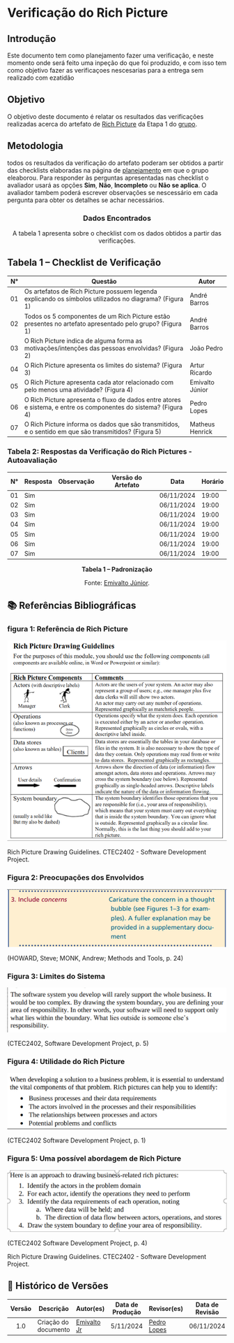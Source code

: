 # Verificação do Rich Picture



## Introdução

Este documento tem como planejamento fazer uma verificação, e neste momento onde será feito uma inpeção do que foi produzido, e com isso tem como objetivo fazer as verificaçoes nescesarias para a entrega sem realizado com ezatidão



## Objetivo

O objetivo deste documento é relatar os resultados das verificações realizadas acerca do artefato de [Rich Picture](https://requisitos-de-software.github.io/2024.2-MeuSUSDigital/pre-rastreabilidade/rich-picture/) da Etapa 1 do [grupo](https://requisitos-de-software.github.io/2024.2-MeuSUSDigital/).



## Metodologia

todos os resultados da verificação do artefato poderam ser obtidos a partir das checklists elaboradas na página de [planejamento](https://requisitos-de-software.github.io/2024.2-MeuSUSDigital/planejamento/cronograma-planejamento/) em que o grupo eleaborou. Para responder às perguntas apresentadas nas checklist o avaliador usará as opções **Sim**, **Não**, **Incompleto** ou **Não se aplica**. O avaliador tambem poderá escrever observações se nescessário em cada pergunta para obter os detalhes se achar necessários.



<center>

### Dados Encontrados

A tabela 1 apresenta sobre o checklist com os dados obtidos a partir das verificações. 

</center>



## Tabela 1 – Checklist de Verificação

| N° |                      Questão                          | Autor |
|----|-------------------------------------------------------|-------|
| 01 | Os artefatos de Rich Picture possuem legenda explicando os símbolos utilizados no diagrama? (Figura 1)| André Barros |
| 02 | Todos os 5 componentes de um Rich Picture estão presentes no artefato apresentado pelo grupo? (Figura 1) | André Barros |
| 03 | O Rich Picture indica de alguma forma as motivações/intenções das pessoas envolvidas? (Figura 2) | João Pedro |
| 04 | O Rich Picture apresenta os limites do sistema? (Figura 3) | Artur Ricardo |
| 05 | O Rich Picture apresenta cada ator relacionado com pelo menos uma atividade? (Figura 4)| Emivalto Júnior |
| 06 | O Rich Picture apresenta o fluxo de dados entre atores e sistema, e entre os componentes do sistema? (Figura 4) | Pedro Lopes |
| 07 | O Rich Picture informa os dados que são transmitidos, e o sentido em que são transmitidos? (Figura 5) | Matheus Henrick |

### Tabela 2: Respostas da Verificação do Rich Pictures - Autoavaliação

| N° | Resposta | Observação | Versão do Artefato | Data | Horário |
|----|----------|------------|--------------------|------|---------|
| 01 | Sim |  |  | 06/11/2024 | 19:00 |
| 02 | Sim |  |  | 06/11/2024 | 19:00 |
| 03 | Sim |  |  | 06/11/2024 | 19:00 |
| 04 | Sim |  |  | 06/11/2024 | 19:00 |
| 05 | Sim |  |  | 06/11/2024 | 19:00 |
| 06 | Sim |  |  | 06/11/2024 | 19:00 |
| 07 | Sim |  |  | 06/11/2024 | 19:00 |

<div align="center">
    <p><strong>Tabela 1 – Padronização</strong></p>
    <p>Fonte: <a href="https://github.com/EmivaltoJrr">Emivalto Júnior</a>.</p>
</div>



## 📚 Referências Bibliográficas

### figura 1: Referência de Rich Picture

![Figura 1](assets/images/richpicture.png)

Rich Picture Drawing Guidelines. CTEC2402 - Software Development Project.

### Figura 2: Preocupações dos Envolvidos

![Figura 2](assets/images/includeconcerns.png)

(HOWARD, Steve; MONK, Andrew; Methods and Tools, p. 24)

### Figura 3: Limites do Sistema

![Figura 3](assets/images/systemboundaries.png)

(CTEC2402, Software Development Project, p. 5) 

### Figura 4: Utilidade do Rich Picture

![Figura 4](assets/images/rputilities.png)

(CTEC2402 Software Development Project, p. 1)

### Figura 5: Uma possível abordagem de Rich Picture

![Figura 5](assets/images/rpapproach.png)

(CTEC2402 Software Development Project, p. 4)


Rich Picture Drawing Guidelines. CTEC2402 - Software Development Project.

## 📑 Histórico de Versões

| Versão | Descrição | Autor(es) | Data de Produção | Revisor(es) | Data de Revisão | 
| :----: | --------- | --------- | :--------------: | ----------- | :-------------: |
|  1.0   | Criação do documento | [Emivalto Jr](https://github.com/EmivaltoJrr) | 5/11/2024 | [Pedro Lopes](https://github.com/pLopess) | 06/11/2024 |
